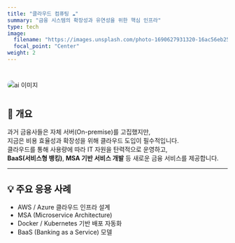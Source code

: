 ```yaml
---
title: "클라우드 컴퓨팅 ☁️"
summary: "금융 시스템의 확장성과 유연성을 위한 핵심 인프라"
type: tech
image:
  filename: "https://images.unsplash.com/photo-1690627931320-16ac56eb2588?ixlib=rb-4.1.0&ixid=M3wxMjA3fDB8MHxzZWFyY2h8Mnx8Y2xvdWQlMjBjb21wdXRpbmd8ZW58MHx8MHx8fDI%3D&auto=format&fit=crop&q=60&w=1200"
  focal_point: "Center"
weight: 2
---
```


<div style="margin: 40px 0;">
  <img 
    src="https://images.unsplash.com/photo-1690627931320-16ac56eb2588?ixlib=rb-4.1.0&ixid=M3wxMjA3fDB8MHxzZWFyY2h8Mnx8Y2xvdWQlMjBjb21wdXRpbmd8ZW58MHx8MHx8fDI%3D&auto=format&fit=crop&q=60&w=1200"
    alt="ai 이미지" 
    style="max-width: 100%; border-radius: 10px;"
  >
</div>

## 📌 개요  
과거 금융사들은 자체 서버(On-premise)를 고집했지만,  
지금은 비용 효율성과 확장성을 위해 클라우드 도입이 필수적입니다.  
클라우드를 통해 사용량에 따라 IT 자원을 탄력적으로 운영하고,  
**BaaS(서비스형 뱅킹)**, **MSA 기반 서비스 개발** 등 새로운 금융 서비스를 제공합니다.  

---

## 💡 주요 응용 사례  
- AWS / Azure 클라우드 인프라 설계  
- MSA (Microservice Architecture)  
- Docker / Kubernetes 기반 배포 자동화  
- BaaS (Banking as a Service) 모델  